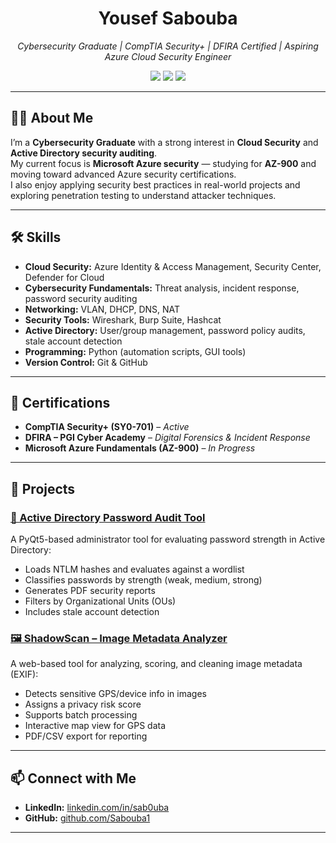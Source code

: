 <h1 align="center">Yousef Sabouba</h1>

<p align="center">
    <em>Cybersecurity Graduate | CompTIA Security+ | DFIRA Certified | Aspiring Azure Cloud Security Engineer</em>
</p>

<p align="center">
    <a href="https://www.linkedin.com/in/sab0uba/"><img src="https://img.shields.io/badge/LinkedIn-Profile-blue?logo=linkedin&logoColor=white"></a>
    <a href="https://github.com/Sabouba1"><img src="https://img.shields.io/badge/GitHub-Profile-lightgrey?logo=github"></a>
    <a href="https://tryhackme.com/p/Sabouba"><img src="https://img.shields.io/badge/TryHackMe-Profile-red?logo=tryhackme&logoColor=white"></a>
</p>

---

## 🧑‍💻 About Me
I’m a **Cybersecurity Graduate** with a strong interest in **Cloud Security** and **Active Directory security auditing**.  
My current focus is **Microsoft Azure security** — studying for **AZ-900** and moving toward advanced Azure security certifications.  
I also enjoy applying security best practices in real-world projects and exploring penetration testing to understand attacker techniques.

---

## 🛠 Skills
- **Cloud Security:** Azure Identity & Access Management, Security Center, Defender for Cloud  
- **Cybersecurity Fundamentals:** Threat analysis, incident response, password security auditing  
- **Networking:** VLAN, DHCP, DNS, NAT  
- **Security Tools:** Wireshark, Burp Suite, Hashcat  
- **Active Directory:** User/group management, password policy audits, stale account detection  
- **Programming:** Python (automation scripts, GUI tools)  
- **Version Control:** Git & GitHub  

---

## 📜 Certifications
- **CompTIA Security+ (SY0-701)** – *Active*
- **DFIRA – PGI Cyber Academy** – *Digital Forensics & Incident Response*
- **Microsoft Azure Fundamentals (AZ-900)** – *In Progress*

---

## 🚀 Projects

### [🔐 Active Directory Password Audit Tool](https://github.com/Sabouba1/AD-Password-Audit-Tool)
A PyQt5-based administrator tool for evaluating password strength in Active Directory:
- Loads NTLM hashes and evaluates against a wordlist
- Classifies passwords by strength (weak, medium, strong)
- Generates PDF security reports
- Filters by Organizational Units (OUs)
- Includes stale account detection

### [🖼 ShadowScan – Image Metadata Analyzer](https://sabouba1.github.io/ShadowScan/)
A web-based tool for analyzing, scoring, and cleaning image metadata (EXIF):
- Detects sensitive GPS/device info in images
- Assigns a privacy risk score
- Supports batch processing
- Interactive map view for GPS data
- PDF/CSV export for reporting

---

## 📫 Connect with Me
- **LinkedIn:** [linkedin.com/in/sab0uba](https://www.linkedin.com/in/sab0uba/)
- **GitHub:** [github.com/Sabouba1](https://github.com/Sabouba1)

---
